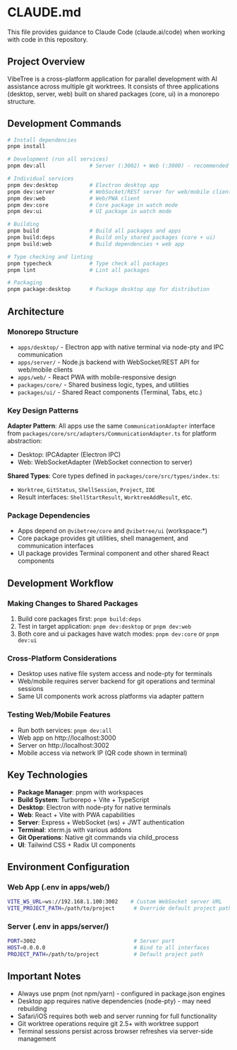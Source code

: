 # CLAUDE.md

This file provides guidance to Claude Code (claude.ai/code) when working with code in this repository.

## Project Overview

VibeTree is a cross-platform application for parallel development with AI assistance across multiple git worktrees. It consists of three applications (desktop, server, web) built on shared packages (core, ui) in a monorepo structure.

## Development Commands

```bash
# Install dependencies
pnpm install

# Development (run all services)
pnpm dev:all              # Server (:3002) + Web (:3000) - recommended for full functionality

# Individual services
pnpm dev:desktop          # Electron desktop app
pnpm dev:server           # WebSocket/REST server for web/mobile clients  
pnpm dev:web              # Web/PWA client
pnpm dev:core             # Core package in watch mode
pnpm dev:ui               # UI package in watch mode

# Building
pnpm build                # Build all packages and apps
pnpm build:deps           # Build only shared packages (core + ui)
pnpm build:web            # Build dependencies + web app

# Type checking and linting
pnpm typecheck            # Type check all packages
pnpm lint                 # Lint all packages

# Packaging
pnpm package:desktop      # Package desktop app for distribution
```

## Architecture

### Monorepo Structure
- `apps/desktop/` - Electron app with native terminal via node-pty and IPC communication
- `apps/server/` - Node.js backend with WebSocket/REST API for web/mobile clients
- `apps/web/` - React PWA with mobile-responsive design
- `packages/core/` - Shared business logic, types, and utilities
- `packages/ui/` - Shared React components (Terminal, Tabs, etc.)

### Key Design Patterns

**Adapter Pattern**: All apps use the same `CommunicationAdapter` interface from `packages/core/src/adapters/CommunicationAdapter.ts` for platform abstraction:
- Desktop: IPCAdapter (Electron IPC)
- Web: WebSocketAdapter (WebSocket connection to server)

**Shared Types**: Core types defined in `packages/core/src/types/index.ts`:
- `Worktree`, `GitStatus`, `ShellSession`, `Project`, `IDE`
- Result interfaces: `ShellStartResult`, `WorktreeAddResult`, etc.

### Package Dependencies
- Apps depend on `@vibetree/core` and `@vibetree/ui` (workspace:*)
- Core package provides git utilities, shell management, and communication interfaces
- UI package provides Terminal component and other shared React components

## Development Workflow

### Making Changes to Shared Packages
1. Build core packages first: `pnpm build:deps`
2. Test in target application: `pnpm dev:desktop` or `pnpm dev:web`
3. Both core and ui packages have watch modes: `pnpm dev:core` or `pnpm dev:ui`

### Cross-Platform Considerations
- Desktop uses native file system access and node-pty for terminals
- Web/mobile requires server backend for git operations and terminal sessions
- Same UI components work across platforms via adapter pattern

### Testing Web/Mobile Features
- Run both services: `pnpm dev:all`
- Web app on http://localhost:3000
- Server on http://localhost:3002
- Mobile access via network IP (QR code shown in terminal)

## Key Technologies

- **Package Manager**: pnpm with workspaces
- **Build System**: Turborepo + Vite + TypeScript
- **Desktop**: Electron with node-pty for native terminals
- **Web**: React + Vite with PWA capabilities
- **Server**: Express + WebSocket (ws) + JWT authentication
- **Terminal**: xterm.js with various addons
- **Git Operations**: Native git commands via child_process
- **UI**: Tailwind CSS + Radix UI components

## Environment Configuration

### Web App (.env in apps/web/)
```bash
VITE_WS_URL=ws://192.168.1.100:3002    # Custom WebSocket server URL
VITE_PROJECT_PATH=/path/to/project      # Override default project path
```

### Server (.env in apps/server/)
```bash
PORT=3002                               # Server port
HOST=0.0.0.0                            # Bind to all interfaces
PROJECT_PATH=/path/to/project           # Default project path
```

## Important Notes

- Always use pnpm (not npm/yarn) - configured in package.json engines
- Desktop app requires native dependencies (node-pty) - may need rebuilding
- Safari/iOS requires both web and server running for full functionality
- Git worktree operations require git 2.5+ with worktree support
- Terminal sessions persist across browser refreshes via server-side management